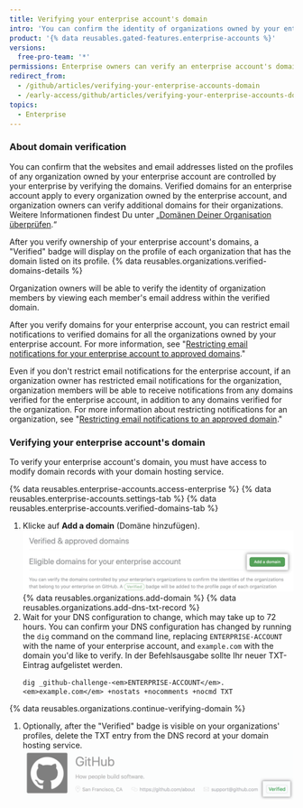 ```yaml
---
title: Verifying your enterprise account's domain
intro: 'You can confirm the identity of organizations owned by your enterprise account by verifying ownership of your domain names with {% data variables.product.company_short %}.'
product: '{% data reusables.gated-features.enterprise-accounts %}'
versions:
  free-pro-team: '*'
permissions: Enterprise owners can verify an enterprise account's domain.
redirect_from:
  - /github/articles/verifying-your-enterprise-accounts-domain
  - /early-access/github/articles/verifying-your-enterprise-accounts-domain
topics:
  - Enterprise
---
```


### About domain verification

You can confirm that the websites and email addresses listed on the profiles of any organization owned by your enterprise account are controlled by your enterprise by verifying the domains. Verified domains for an enterprise account apply to every organization owned by the enterprise account, and organization owners can verify additional domains for their organizations. Weitere Informationen findest Du unter „[Domänen Deiner Organisation überprüfen](/organizations/managing-organization-settings/verifying-your-organizations-domain).“

After you verify ownership of your enterprise account's domains, a "Verified" badge will display on the profile of each organization that has the domain listed on its profile. {% data reusables.organizations.verified-domains-details %}

Organization owners will be able to verify the identity of organization members by viewing each member's email address within the verified domain.

After you verify domains for your enterprise account, you can restrict email notifications to verified domains for all the organizations owned by your enterprise account. For more information, see "[Restricting email notifications for your enterprise account to approved domains](/github/setting-up-and-managing-your-enterprise/restricting-email-notifications-for-your-enterprise-account-to-approved-domains)."

Even if you don't restrict email notifications for the enterprise account, if an organization owner has restricted email notifications for the organization, organization members will be able to receive notifications from any domains verified for the enterprise account, in addition to any domains verified for the organization. For more information about restricting notifications for an organization, see "[Restricting email notifications to an approved domain](/organizations/keeping-your-organization-secure/restricting-email-notifications-to-an-approved-domain)."

### Verifying your enterprise account's domain

To verify your enterprise account's domain, you must have access to modify domain records with your domain hosting service.

{% data reusables.enterprise-accounts.access-enterprise %}
{% data reusables.enterprise-accounts.settings-tab %}
{% data reusables.enterprise-accounts.verified-domains-tab %}
1. Klicke auf **Add a domain** (Domäne hinzufügen). ![Schaltfläche „Add a domain“ (Domäne hinzufügen)](/assets/images/help/enterprises/add-a-domain-button.png)
{% data reusables.organizations.add-domain %}
{% data reusables.organizations.add-dns-txt-record %}
1. Wait for your DNS configuration to change, which may take up to 72 hours. You can confirm your DNS configuration has changed by running the `dig` command on the command line, replacing `ENTERPRISE-ACCOUNT` with the name of your enterprise account, and `example.com` with the domain you'd like to verify. In der Befehlsausgabe sollte Ihr neuer TXT-Eintrag aufgelistet werden.
   ```shell
   dig _github-challenge-<em>ENTERPRISE-ACCOUNT</em>.<em>example.com</em> +nostats +nocomments +nocmd TXT
   ```
{% data reusables.organizations.continue-verifying-domain %}
1. Optionally, after the "Verified" badge is visible on your organizations' profiles, delete the TXT entry from the DNS record at your domain hosting service. ![Badge „Verified“ (Verifiziert)](/assets/images/help/organizations/verified-badge.png)
